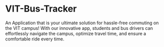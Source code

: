 # VIT-Bus-Tracker
An Application that is your ultimate solution for hassle-free commuting on the VIT campus! With our innovative app, students and bus drivers can effortlessly navigate the campus, optimize travel time, and ensure a comfortable ride every time.
